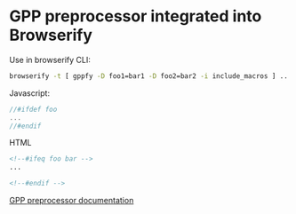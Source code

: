 
# GPP preprocessor integrated into Browserify

Use in browserify CLI:
```sh
browserify -t [ gppfy -D foo1=bar1 -D foo2=bar2 -i include_macros ] ...
```

Javascript:
```js
//#ifdef foo
...
//#endif
```


HTML
```html
<!--#ifeq foo bar -->
...

<!--#endif -->
```


[GPP preprocessor documentation](http://files.nothingisreal.com/software/gpp/gpp.html)